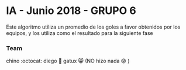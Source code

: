 # IA - Junio 2018 - GRUPO 6

Este algoritmo utiliza un promedio de los goles a favor obtenidos por los equipos, y los utiliza como el resultado para la siguiente fase

### Team
chino :octocat:
diego :metal:
gatux :smile_cat: (NO hizo nada :rage: )
